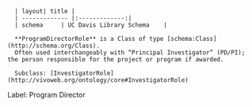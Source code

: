 
      | layout| title |
      | ------------- |:-------------:|
      | schema     | UC Davis Library Schema    |

      **ProgramDirectorRole** is a Class of type [schema:Class](http://schema.org/Class).
      Often used interchangeably with “Principal Investigator” (PD/PI); the person responsible for the project or program if awarded.

      Subclass: [InvestigatorRole](http://vivoweb.org/ontology/core#InvestigatorRole)
Label: Program Director

    